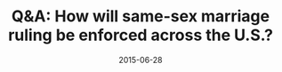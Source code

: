 ---
layout: post
title:  "Q&A: How will same-sex marriage ruling be enforced across the U.S.?"
date:   2015-06-28 
link: http://www.latimes.com/nation/nationnow/la-na-nn-q-a-gay-marriage-20150628-story.html
type: link
---